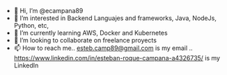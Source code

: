 - 👋 Hi, I’m @ecampana89
- 👀 I’m interested in Backend Languajes and frameworks, Java, NodeJs, Python, etc, 
- 🌱 I’m currently learning AWS, Docker and Kubernetes
- 💞️ I’m looking to collaborate on freelance proyects
- 📫 How to reach me.. esteb.camp89@gmail.com is my email
                    .. https://www.linkedin.com/in/esteban-roque-campana-a4326735/ is my LinkedIn

<!---
ecampana89/ecampana89 is a ✨ special ✨ repository because its `README.md` (this file) appears on your GitHub profile.
You can click the Preview link to take a look at your changes.
--->

